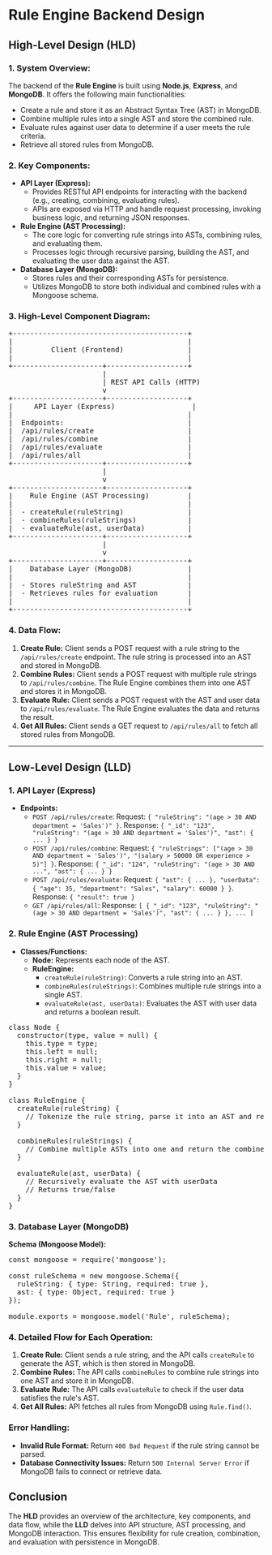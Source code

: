 <body>

<h1>Rule Engine Backend Design</h1>

<h2>High-Level Design (HLD)</h2>

<h3>1. System Overview:</h3>
<p>The backend of the <strong>Rule Engine</strong> is built using <strong>Node.js</strong>, <strong>Express</strong>, and <strong>MongoDB</strong>. It offers the following main functionalities:</p>
<ul>
    <li>Create a rule and store it as an Abstract Syntax Tree (AST) in MongoDB.</li>
    <li>Combine multiple rules into a single AST and store the combined rule.</li>
    <li>Evaluate rules against user data to determine if a user meets the rule criteria.</li>
    <li>Retrieve all stored rules from MongoDB.</li>
</ul>

<h3>2. Key Components:</h3>
<ul>
    <li><strong>API Layer (Express):</strong>
        <ul>
            <li>Provides RESTful API endpoints for interacting with the backend (e.g., creating, combining, evaluating rules).</li>
            <li>APIs are exposed via HTTP and handle request processing, invoking business logic, and returning JSON responses.</li>
        </ul>
    </li>
    <li><strong>Rule Engine (AST Processing):</strong>
        <ul>
            <li>The core logic for converting rule strings into ASTs, combining rules, and evaluating them.</li>
            <li>Processes logic through recursive parsing, building the AST, and evaluating the user data against the AST.</li>
        </ul>
    </li>
    <li><strong>Database Layer (MongoDB):</strong>
        <ul>
            <li>Stores rules and their corresponding ASTs for persistence.</li>
            <li>Utilizes MongoDB to store both individual and combined rules with a Mongoose schema.</li>
        </ul>
    </li>
</ul>

<h3>3. High-Level Component Diagram:</h3>
<pre>
+-----------------------------------------+
|                                         |
|         Client (Frontend)               |
|                                         |
+---------------------+-------------------+
                      |
                      | REST API Calls (HTTP)
                      v
+---------------------+-------------------+
|     API Layer (Express)                  |
|                                         |
|  Endpoints:                             |
|  /api/rules/create                      |
|  /api/rules/combine                     |
|  /api/rules/evaluate                    |
|  /api/rules/all                         |
+---------------------+-------------------+
                      |
                      v
+---------------------+-------------------+
|    Rule Engine (AST Processing)         |
|                                         |
|  - createRule(ruleString)               |
|  - combineRules(ruleStrings)            |
|  - evaluateRule(ast, userData)          |
+---------------------+-------------------+
                      |
                      v
+---------------------+-------------------+
|    Database Layer (MongoDB)             |
|                                         |
|  - Stores ruleString and AST            |
|  - Retrieves rules for evaluation       |
|                                         |
+-----------------------------------------+
</pre>

<h3>4. Data Flow:</h3>
<ol>
    <li><strong>Create Rule:</strong> Client sends a POST request with a rule string to the <code>/api/rules/create</code> endpoint. The rule string is processed into an AST and stored in MongoDB.</li>
    <li><strong>Combine Rules:</strong> Client sends a POST request with multiple rule strings to <code>/api/rules/combine</code>. The Rule Engine combines them into one AST and stores it in MongoDB.</li>
    <li><strong>Evaluate Rule:</strong> Client sends a POST request with the AST and user data to <code>/api/rules/evaluate</code>. The Rule Engine evaluates the data and returns the result.</li>
    <li><strong>Get All Rules:</strong> Client sends a GET request to <code>/api/rules/all</code> to fetch all stored rules from MongoDB.</li>
</ol>

<hr>

<h2>Low-Level Design (LLD)</h2>

<h3>1. API Layer (Express)</h3>
<ul>
    <li><strong>Endpoints:</strong>
        <ul>
            <li><code>POST /api/rules/create</code>: Request: <code>{ "ruleString": "(age > 30 AND department = 'Sales')" }</code>. Response: <code>{ "_id": "123", "ruleString": "(age > 30 AND department = 'Sales')", "ast": { ... } }</code></li>
            <li><code>POST /api/rules/combine</code>: Request: <code>{ "ruleStrings": ["(age > 30 AND department = 'Sales')", "(salary > 50000 OR experience > 5)"] }</code>. Response: <code>{ "_id": "124", "ruleString": "(age > 30 AND ...", "ast": { ... } }</code></li>
            <li><code>POST /api/rules/evaluate</code>: Request: <code>{ "ast": { ... }, "userData": { "age": 35, "department": "Sales", "salary": 60000 } }</code>. Response: <code>{ "result": true }</code></li>
            <li><code>GET /api/rules/all</code>: Response: <code>[ { "_id": "123", "ruleString": "(age > 30 AND department = 'Sales')", "ast": { ... } }, ... ]</code></li>
        </ul>
    </li>
</ul>

<h3>2. Rule Engine (AST Processing)</h3>
<ul>
    <li><strong>Classes/Functions:</strong>
        <ul>
            <li><strong>Node:</strong> Represents each node of the AST.</li>
            <li><strong>RuleEngine:</strong>
                <ul>
                    <li><code>createRule(ruleString)</code>: Converts a rule string into an AST.</li>
                    <li><code>combineRules(ruleStrings)</code>: Combines multiple rule strings into a single AST.</li>
                    <li><code>evaluateRule(ast, userData)</code>: Evaluates the AST with user data and returns a boolean result.</li>
                </ul>
            </li>
        </ul>
    </li>
</ul>

<pre>
class Node {
  constructor(type, value = null) {
    this.type = type;
    this.left = null;
    this.right = null;
    this.value = value;
  }
}

class RuleEngine {
  createRule(ruleString) {
    // Tokenize the rule string, parse it into an AST and return the root node
  }

  combineRules(ruleStrings) {
    // Combine multiple ASTs into one and return the combined AST
  }

  evaluateRule(ast, userData) {
    // Recursively evaluate the AST with userData
    // Returns true/false
  }
}
</pre>

<h3>3. Database Layer (MongoDB)</h3>
<p><strong>Schema (Mongoose Model):</strong></p>

<pre>
const mongoose = require('mongoose');

const ruleSchema = new mongoose.Schema({
  ruleString: { type: String, required: true },
  ast: { type: Object, required: true }
});

module.exports = mongoose.model('Rule', ruleSchema);
</pre>

<h3>4. Detailed Flow for Each Operation:</h3>
<ol>
    <li><strong>Create Rule:</strong> Client sends a rule string, and the API calls <code>createRule</code> to generate the AST, which is then stored in MongoDB.</li>
    <li><strong>Combine Rules:</strong> The API calls <code>combineRules</code> to combine rule strings into one AST and store it in MongoDB.</li>
    <li><strong>Evaluate Rule:</strong> The API calls <code>evaluateRule</code> to check if the user data satisfies the rule's AST.</li>
    <li><strong>Get All Rules:</strong> API fetches all rules from MongoDB using <code>Rule.find()</code>.</li>
</ol>

<h3>Error Handling:</h3>
<ul>
    <li><strong>Invalid Rule Format:</strong> Return <code>400 Bad Request</code> if the rule string cannot be parsed.</li>
    <li><strong>Database Connectivity Issues:</strong> Return <code>500 Internal Server Error</code> if MongoDB fails to connect or retrieve data.</li>
</ul>

<h2>Conclusion</h2>
<p>The <strong>HLD</strong> provides an overview of the architecture, key components, and data flow, while the <strong>LLD</strong> delves into API structure, AST processing, and MongoDB interaction. This ensures flexibility for rule creation, combination, and evaluation with persistence in MongoDB.</p>

</body>
